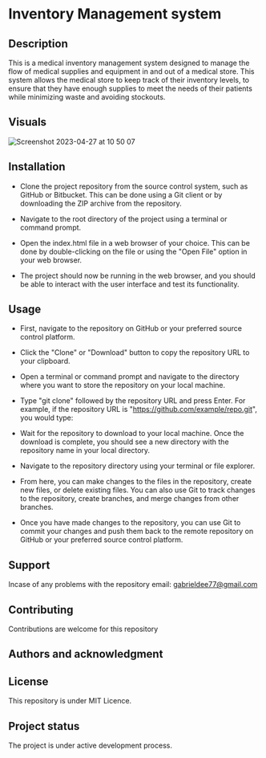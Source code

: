 # Inventory Management system

## Description

This is a medical inventory management system designed to manage the flow of medical supplies and equipment in and out of a medical store. This system allows the medical store to keep track of their inventory levels, to ensure that they have enough supplies to meet the needs of their patients while minimizing waste and avoiding stockouts.

## Visuals

![Screenshot 2023-04-27 at 10 50 07](https://user-images.githubusercontent.com/90185518/234795937-504a7118-47a0-4da9-9b65-4d8bca024ae0.png)

## Installation

* Clone the project repository from the source control system, such as GitHub or Bitbucket. This can be done using a Git client or by downloading the ZIP archive from the repository.

* Navigate to the root directory of the project using a terminal or command prompt.

* Open the index.html file in a web browser of your choice. This can be done by double-clicking on the file or using the "Open File" option in your web browser.

* The project should now be running in the web browser, and you should be able to interact with the user interface and test its functionality.

## Usage

* First, navigate to the repository on GitHub or your preferred source control platform.

* Click the "Clone" or "Download" button to copy the repository URL to your clipboard.

* Open a terminal or command prompt and navigate to the directory where you want to store the repository on your local machine.

* Type "git clone" followed by the repository URL and press Enter. For example, if the repository URL is "https://github.com/example/repo.git", you would type:

* Wait for the repository to download to your local machine. Once the download is complete, you should see a new directory with the repository name in your local directory.

* Navigate to the repository directory using your terminal or file explorer.

* From here, you can make changes to the files in the repository, create new files, or delete existing files. You can also use Git to track changes to the repository, create branches, and merge changes from other branches.

* Once you have made changes to the repository, you can use Git to commit your changes and push them back to the remote repository on GitHub or your preferred source control platform.

## Support

Incase of any problems with the repository email: gabrieldee77@gmail.com

## Contributing

Contributions are welcome for this repository

## Authors and acknowledgment

## License

This repository is under MIT Licence.

## Project status

The project is under active development process.
